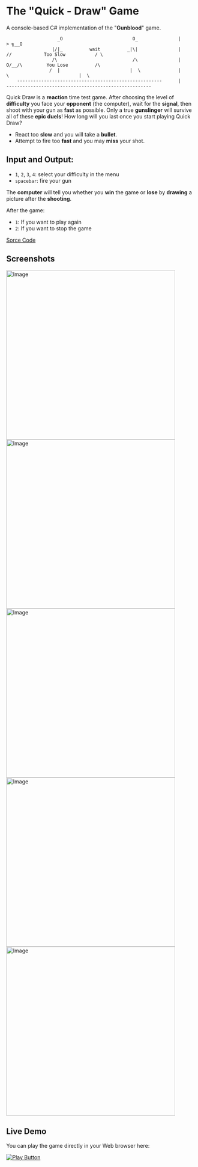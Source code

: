 # The "Quick - Draw" Game

A console-based C# implementation of the "**Gunblood**" game.


							 
                       _O                          O_               |                                            > ╗__O 
                     |/|_          wait          _|\|               |              //            Too Slow           / \
                     /\                            /\               |             O/__/\         You Lose          /\
                    /  |                          |  \              |                  \                          |  \
        ------------------------------------------------------      |       ------------------------------------------------------    
	
Quick Draw is a **reaction** time test game. After choosing the level of **difficulty** you face your **opponent** (the computer), wait for the **signal**, then shoot with your gun as **fast** as possible. Only a true **gunslinger** will survive all of these **epic duels**! How long will you last once you start playing Quick Draw?

- React too **slow** and you will take a **bullet**.
- Attempt to fire too **fast** and you may **miss** your shot.


  
## Input and Output:

- `1`, `2`, `3`, `4`: select your difficulty in the menu
- `spacebar`: fire your gun

The **computer** will tell you whether you **win** the game or **lose** by **drawing** a picture after the **shooting**.

After the game:
- `1`: If you want to play again
- `2`: If you want to stop the game

[Sorce Code](QuickDraw.cs)

## Screenshots

<img alt="Image" width="450px" src="https://user-images.githubusercontent.com/85368212/167582307-49ca1dd3-144e-423c-9ffb-f99a15ba6c59.png" />

<img alt="Image" width="450px" src="https://user-images.githubusercontent.com/85368212/167582329-8bc30f94-d538-4468-851d-5a32bd89357e.png" />

<img alt="Image" width="450px" src="https://user-images.githubusercontent.com/85368212/167582361-6f7ecae9-f6af-4dcf-9a2f-75f14caba547.png" />

<img alt="Image" width="450px" src="https://user-images.githubusercontent.com/85368212/167582341-10d678a0-3730-4404-85d0-1d2947d17820.png" />

<img alt="Image" width="450px" src="https://user-images.githubusercontent.com/85368212/167583371-d860d300-a2af-4af4-818d-3bb6c5636266.png" />



## Live Demo

You can play the game directly in your Web browser here:

[<img alt="Play Button" src="https://user-images.githubusercontent.com/85368212/167706957-ab62dfde-9adc-4e7a-9ef8-e798f1c36c62.png" />](https://replit.com/@PetarPaunov/QuickDraw-Shooting-Game#Main.cs)

